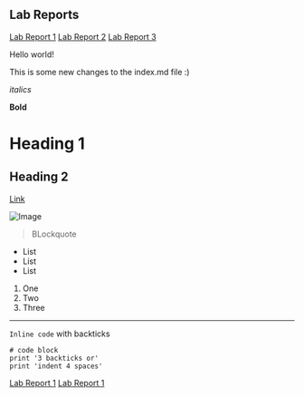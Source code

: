 ## Lab Reports

[Lab Report 1](lab-report-1-week-2.html)
[Lab Report 2](lab-report-2-week-4.html)
[Lab Report 3](lab-report-3-week-6.html)

Hello world!

This is some new changes to the index.md file :)

*italics*

**Bold**

# Heading 1

## Heading 2

[Link](https://google.com)

![Image](https://www.nicepng.com/png/detail/230-2306200_psyduck-from-the-official-artwork-set-for-psyduck.png)

> BLockquote

* List
* List
* List

1. One
2. Two
3. Three

---

`Inline code` with backticks

```
# code block
print '3 backticks or'
print 'indent 4 spaces'
```

[Lab Report 1](lab-report-1-week-2.html)
[Lab Report 1](https://ghwusd.github.io/cse15l-lab-reports/lab-report-1-week-2.html)